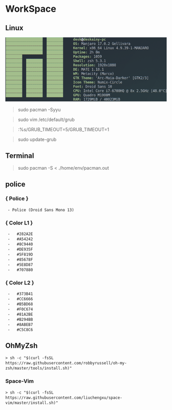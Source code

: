 # WorkSpace

## Linux
![img](./picture/screenfetch.png)

> sudo pacman -Syyu

> sudo vim /etc/default/grub

> :%s/GRUB_TIMEOUT=5/GRUB_TIMEOUT=1

> sudo update-grub

## Terminal
> sudo pacman -S < ./home/env/pacman.out

## police 

### { Police }
     - Police (Droid Sans Mono 13)

### { Color L1 }
     -   #282A2E
     -   #A54242
     -   #8C9440
     -   #DE935F
     -   #5F819D
     -   #85678F
     -   #5E8D87
     -   #707880

###  { Color L2 }
     -   #373B41
     -   #CC6666
     -   #B5BD68
     -   #F0C674
     -   #81A2BE
     -   #B294BB
     -   #8ABEB7
     -   #C5C8C6

## OhMyZsh
    > sh -c "$(curl -fsSL https://raw.githubusercontent.com/robbyrussell/oh-my-zsh/master/tools/install.sh)"

### Space-Vim
    > sh -c "$(curl -fsSL https://raw.githubusercontent.com/liuchengxu/space-vim/master/install.sh)"
